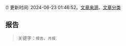 :alarm_clock: 更新时间: 2024-06-23 01:46:52。[文章来源](/README.md)、[文章分类](/TAGS.md)

## 报告


> 关键字：`报告`、`月报`



